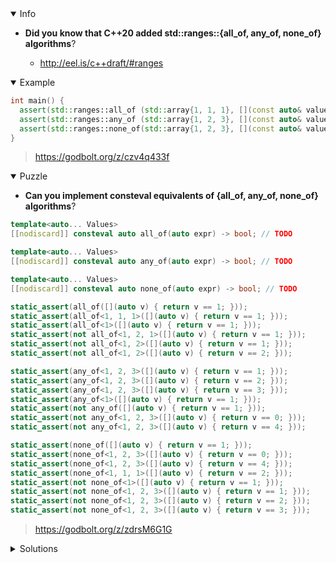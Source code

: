 <details open><summary>Info</summary><p>

* **Did you know that C++20 added std::ranges::{all_of, any_of, none_of} algorithms**?

  * http://eel.is/c++draft/#ranges

</p></details><details open><summary>Example</summary><p>

```cpp
int main() {
  assert(std::ranges::all_of (std::array{1, 1, 1}, [](const auto& value) { return value == 1; }));
  assert(std::ranges::any_of (std::array{1, 2, 3}, [](const auto& value) { return value == 2; }));
  assert(std::ranges::none_of(std::array{1, 2, 3}, [](const auto& value) { return value == 4; }));
}
```

> https://godbolt.org/z/czv4q433f

</p></details><details open><summary>Puzzle</summary><p>

* **Can you implement consteval equivalents of {all_of, any_of, none_of} algorithms**?

```cpp
template<auto... Values>
[[nodiscard]] consteval auto all_of(auto expr) -> bool; // TODO

template<auto... Values>
[[nodiscard]] consteval auto any_of(auto expr) -> bool; // TODO

template<auto... Values>
[[nodiscard]] consteval auto none_of(auto expr) -> bool; // TODO

static_assert(all_of([](auto v) { return v == 1; }));
static_assert(all_of<1, 1, 1>([](auto v) { return v == 1; }));
static_assert(all_of<1>([](auto v) { return v == 1; }));
static_assert(not all_of<1, 2, 1>([](auto v) { return v == 1; }));
static_assert(not all_of<1, 2>([](auto v) { return v == 1; }));
static_assert(not all_of<1, 2>([](auto v) { return v == 2; }));

static_assert(any_of<1, 2, 3>([](auto v) { return v == 1; }));
static_assert(any_of<1, 2, 3>([](auto v) { return v == 2; }));
static_assert(any_of<1, 2, 3>([](auto v) { return v == 3; }));
static_assert(any_of<1>([](auto v) { return v == 1; }));
static_assert(not any_of([](auto v) { return v == 1; }));
static_assert(not any_of<1, 2, 3>([](auto v) { return v == 0; }));
static_assert(not any_of<1, 2, 3>([](auto v) { return v == 4; }));

static_assert(none_of([](auto v) { return v == 1; }));
static_assert(none_of<1, 2, 3>([](auto v) { return v == 0; }));
static_assert(none_of<1, 2, 3>([](auto v) { return v == 4; }));
static_assert(none_of<1, 1, 1>([](auto v) { return v == 2; }));
static_assert(not none_of<1>([](auto v) { return v == 1; }));
static_assert(not none_of<1, 2, 3>([](auto v) { return v == 1; }));
static_assert(not none_of<1, 2, 3>([](auto v) { return v == 2; }));
static_assert(not none_of<1, 2, 3>([](auto v) { return v == 3; }));
```

> https://godbolt.org/z/zdrsM6G1G

</p></details><details><summary>Solutions</summary><p>

 ```cpp
 template<auto... Values>
[[nodiscard]] consteval auto all_of(auto expr) -> bool {
    return (expr(Values) && ...);
}

template<auto... Values>
[[nodiscard]] consteval auto any_of(auto expr) -> bool {
    return (expr(Values) || ...);
}

template<auto... Values>
[[nodiscard]] consteval auto none_of(auto expr) -> bool {
    return !(expr(Values) || ...);
}
```

> https://godbolt.org/z/fWzn1dE99
 
```cpp
template<auto... Values>
[[nodiscard]] consteval auto all_of(auto expr) -> bool
{
    if constexpr (sizeof...(Values) > 0)
        return std::ranges::all_of(std::array{Values...}, expr);
    return true;
}


template<auto... Values>
[[nodiscard]] consteval auto any_of(auto expr) -> bool
{
    if constexpr (sizeof...(Values) > 0)
        return std::ranges::any_of(std::array{Values...}, expr);
    return false;
}

template<auto... Values>
[[nodiscard]] consteval auto none_of(auto expr) -> bool
{
    if constexpr (sizeof...(Values) > 0)   
        return std::ranges::none_of(std::array{Values...}, expr);
    return true;
}
```
 
> https://godbolt.org/z/hYWW5nzbh

```cpp
template<auto... Values>
[[nodiscard]] consteval auto all_of(auto expr) -> bool {
    return (expr(Values) and ...);
}
template<auto... Values>
[[nodiscard]] consteval auto any_of(auto expr) -> bool {
    return (expr(Values) or ...);
}
template<auto... Values>
[[nodiscard]] consteval auto none_of(auto expr) -> bool {
    return not (expr(Values) or ...);
}
```

> https://godbolt.org/z/a1hWKjKb9

```cpp
template <auto... Values>
[[nodiscard]] consteval auto all_of(auto expr) -> bool {
    return (... and expr(Values));
}

template <auto... Values>
[[nodiscard]] consteval auto any_of(auto expr) -> bool {
    return (... or expr(Values));
}

template <auto... Values>
[[nodiscard]] consteval auto none_of(auto expr) -> bool {
    return not any_of<Values...>(expr);
}
```

> https://godbolt.org/z/xsP5MeE9v
